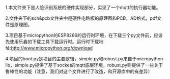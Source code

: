 1.本文件夹下是人脸识别系统的硬件实现部分，实现了一个mqtt的执行器功能。

2.文件夹下的sch&pcb文件夹中是硬件电路板的原理图和PCB，AD格式，pdf文件是原理图。

3.项目基于micropython的ESP8266的运行时环境，在下载三个py文件前，应该先使用乐鑫的下载工具下载运行时。运行时下载地址:http://www.micropython.org/download

4.项目的boot.py是项目的主要逻辑，simple.py和robust.py来自于micropython-lib，simple.py提供了基于socket的mqtt底层环境，robust.py则提供了一些关于鲁棒性的功能（注意，我们对这个文件进行了改造，和开源库中的有差异）
